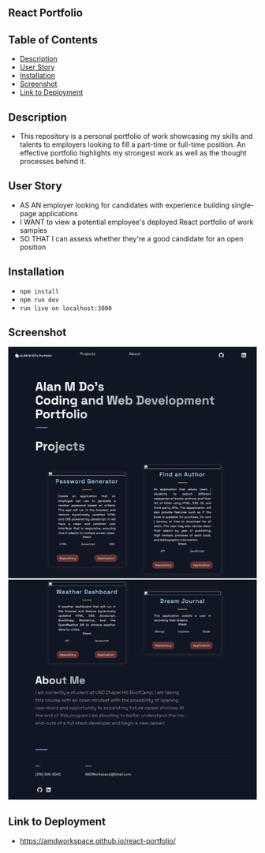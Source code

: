 ## React Portfolio

## Table of Contents

- [Description](#description)
- [User Story](#user-story)
- [Installation](#installation)
- [Screenshot](#screenshot)
- [Link to Deployment](#link-to-deployment)

## Description

- This repository is a personal portfolio of work showcasing my skills and talents to employers looking to fill a part-time or full-time position. An effective portfolio highlights my strongest work as well as the thought processes behind it.

## User Story

- AS AN employer looking for candidates with experience building single-page applications
- I WANT to view a potential employee's deployed React portfolio of work samples
- SO THAT I can assess whether they're a good candidate for an open position

## Installation

- `npm install`
- `npm run dev`
- `run live on localhost:3000`

## Screenshot

![screenshot](https://github.com/AMDWorkspace/react-portfolio/blob/main/images/react-portfolio-screenshot-top.jpg)
![screenshot](https://github.com/AMDWorkspace/react-portfolio/blob/main/images/react-portfolio-screenshot-bottom.jpg)

## Link to Deployment

- https://amdworkspace.github.io/react-portfolio/
